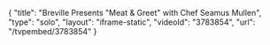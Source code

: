 {
    "title": "Breville Presents \"Meat & Greet\" with Chef Seamus Mullen",
    "type": "solo",
    "layout": "iframe-static",
    "videoId": "3783854",
    "url": "\/tvpembed\/3783854"
}